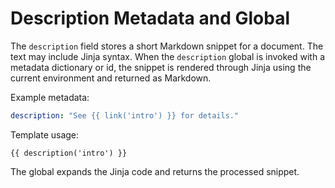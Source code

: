 # Description Metadata and Global

The `description` field stores a short Markdown snippet for a document. The
text may include Jinja syntax. When the `description` global is invoked with a
metadata dictionary or id, the snippet is rendered through Jinja using the
current environment and returned as Markdown.

Example metadata:

```yaml
description: "See {{ link('intro') }} for details."
```

Template usage:

```jinja
{{ description('intro') }}
```

The global expands the Jinja code and returns the processed snippet.

